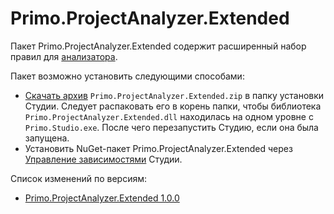 # Primo.ProjectAnalyzer.Extended

Пакет Primo.ProjectAnalyzer.Extended содержит расширенный набор правил для [анализатора](https://docs.primo-rpa.ru/primo-rpa/primo-rpa-studio/projects/analyzer). 

Пакет возможно установить следующими способами:
* [Скачать архив](https://disk.primo-rpa.ru/index.php/s/t9BHBjR6PP06Yax?path=%2FMisc) `Primo.ProjectAnalyzer.Extended.zip` в папку установки Студии. Следует распаковать его в корень папки, чтобы библиотека `Primo.ProjectAnalyzer.Extended.dll` находилась на одном уровне с `Primo.Studio.exe`. После чего перезапустить Студию, если она была запущена.
* Установить NuGet-пакет Primo.ProjectAnalyzer.Extended через [Управление зависимостями](https://docs.primo-rpa.ru/primo-rpa/primo-rpa-studio/projects/manage-dependencies#menedzher-zavisimostei) Студии.

Список изменений по версиям:
* [Primo.ProjectAnalyzer.Extended 1.0.0](https://docs.primo-rpa.ru/primo-rpa/release-notes/packages/windows/project-analyzer/1.0.0)
